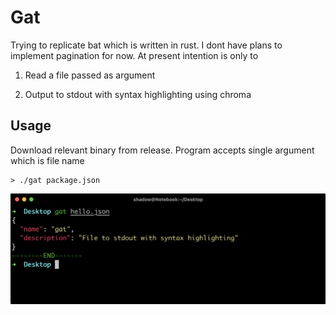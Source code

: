 # Gat

Trying to replicate bat which is written in rust.
I dont have plans to implement pagination for now.
At present intention is only to

1. Read a file passed as argument

2. Output to stdout with syntax highlighting using chroma

## Usage

Download relevant binary from release.
Program accepts single argument which is file name

```shell
> ./gat package.json
```

![program output](./program_output.png)
